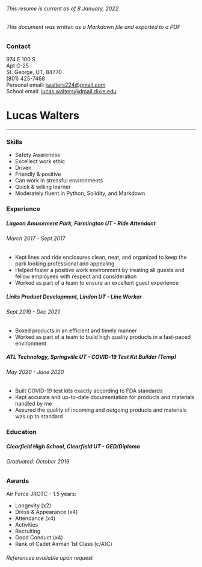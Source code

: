 ###### This resume is current as of 8 January, 2022
###### This document was written as a Markdown file and exported to a PDF

### Contact
974 E 100 S\
Apt C-25\
St. George, UT, 84770\
(801) 425-7468\
Personal email: [lwalters224@gmail.com](mailto:lwalters224@gmail.com)\
School email: [lucas.walters@dmail.dixie.edu](mailto:lucas.walters@dmail.dixie.edu)

# Lucas Walters
---

### Skills
- Safety Awareness
- Excellect work ethic
- Driven
- Friendly & positive
- Can work in stressful environments
- Quick & willing learner
- Moderately fluent in Python, Solidity, and Markdown

### Experience

##### **Lagoon Amusement Park, Farmington UT** - *Ride Attendant*
###### March 2017 - Sept 2017
- Kept lines and ride enclosures clean, neat, and organized to keep the park looking professional and appealing
- Helped foster a positive work environment by treating all guests and fellow employees with respect and consideration
- Worked as part of a team to ensure an excellent guest experience

##### **Links Product Development, Lindon UT** - *Line Worker*
###### Sept 2019 - Dec 2021
- Boxed products in an efficient and timely manner
- Worked as part of a team to build high quality products in a fast-paced environment

##### **ATL Technology, Springville UT** - *COVID-19 Test Kit Builder (Temp)*
###### May 2020 - June 2020
- Built COVID-19 test kits exactly according to FDA standards
- Kept accurate and up-to-date documentation for products and materials handled by me
- Assured the quality of incoming and outgoing products and materials was up to standard

### Education

##### **Clearfield High School, Clearfield UT** - *GED/Diploma*
###### Graduated: October 2019

### Awards

Air Force JROTC - 1.5 years:
- Longevity (x2)
- Dress & Appearance (x4)
- Attendance (x4)
- Activities
- Recruiting
- Good Conduct (x4)
- Rank of Cadet Airman 1st Class (c/A1C)

###### References available upon request

